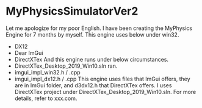 # MyPhysicsSimulatorVer2
Let me apologize for my poor English. 
I have been creating the MyPhysics Engine for 7 months by myself.
This engine uses below under win32.
- DX12
- Dear ImGui
- DirectXTex
And this engine runs under below circumstances.
- DirectXTex_Desktop_2019_Win10.sln ran.
- imgui_impl_win32.h / .cpp
- imgui_impl_dx12.h / .cpp
This engine uses files that ImGui offers, they are in ImGui folder, and d3dx12.h that DirectXTex offers.
I uses DirectXTex project under DirectXTex_Desktop_2019_Win10.sln. For more details, refer to xxx.com.
